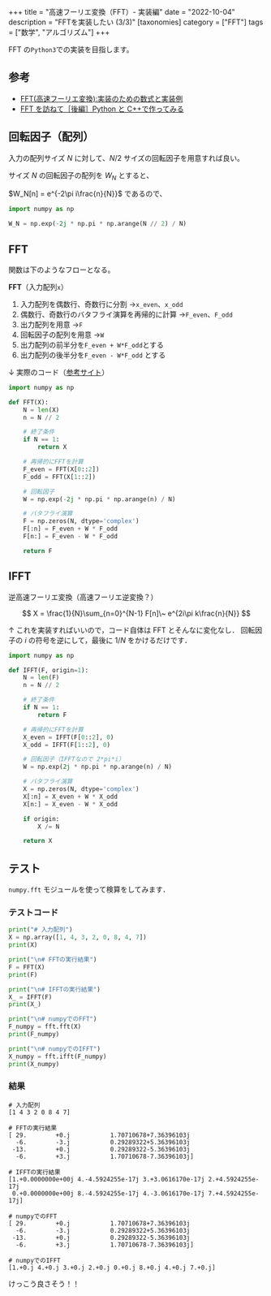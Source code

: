 +++
title = "高速フーリエ変換（FFT）- 実装編"
date = "2022-10-04"
description = "FFTを実装したい (3/3)"
[taxonomies]
category = ["FFT"]
tags = ["数学", "アルゴリズム"]
+++

FFT の`Python3`での実装を目指します。

## 参考

- [FFT(高速フーリエ変換):実装のための数式と実装例](https://qiita.com/k-kotera/items/4fe20c48be56d2eb4ba4)
- [FFT を訪ねて［後編］Python と C++で作ってみる](https://negligible.hatenablog.com/entry/2021/11/13/025822)

## 回転因子（配列）

入力の配列サイズ $N$ に対して、$N/2$ サイズの回転因子を用意すれば良い。

サイズ $N$ の回転因子の配列を $W_N$ とすると、

$W_N[n] = e^{-2\pi i\frac{n}{N}}$ であるので、

```python
import numpy as np

W_N = np.exp(-2j * np.pi * np.arange(N // 2) / N)
```

## FFT

関数は下のようなフローとなる。

**FFT**（入力配列`x`）

1. 入力配列を偶数行、奇数行に分割 →`x_even`、`x_odd`
2. 偶数行、奇数行のバタフライ演算を再帰的に計算 →`F_even`、`F_odd`
3. 出力配列を用意 →`F`
4. 回転因子の配列を用意 →`W`
5. 出力配列の前半分を`F_even + W*F_odd`とする
6. 出力配列の後半分を`F_even - W*F_odd` とする

↓ 実際のコード（[参考サイト](https://qiita.com/k-kotera/items/4fe20c48be56d2eb4ba4)）

```python
import numpy as np

def FFT(X):
    N = len(X)
    n = N // 2

    # 終了条件
    if N == 1:
        return X

    # 再帰的にFFTを計算
    F_even = FFT(X[0::2])
    F_odd = FFT(X[1::2])

    # 回転因子
    W = np.exp(-2j * np.pi * np.arange(n) / N)

    # バタフライ演算
    F = np.zeros(N, dtype='complex')
    F[:n] = F_even + W * F_odd
    F[n:] = F_even - W * F_odd

    return F
```

## IFFT

逆高速フーリエ変換（高速フーリエ逆変換？）

$$
X = \frac{1}{N}\sum_{n=0}^{N-1} F[n]\~ e^{2i\pi k\frac{n}{N}}
$$

↑ これを実装すればいいので，コード自体は FFT とそんなに変化なし．
回転因子の $i$ の符号を逆にして，最後に $1/N$ をかけるだけです．

```python
import numpy as np

def IFFT(F, origin=1):
    N = len(F)
    n = N // 2

    # 終了条件
    if N == 1:
        return F

    # 再帰的にFFTを計算
    X_even = IFFT(F[0::2], 0)
    X_odd = IFFT(F[1::2], 0)

    # 回転因子（IFFTなので 2*pi*i）
    W = np.exp(2j * np.pi * np.arange(n) / N)

    # バタフライ演算
    X = np.zeros(N, dtype='complex')
    X[:n] = X_even + W * X_odd
    X[n:] = X_even - W * X_odd

    if origin:
        X /= N

    return X
```

## テスト

`numpy.fft` モジュールを使って検算をしてみます．

### テストコード

```python
print("# 入力配列")
X = np.array([1, 4, 3, 2, 0, 8, 4, 7])
print(X)

print("\n# FFTの実行結果")
F = FFT(X)
print(F)

print("\n# IFFTの実行結果")
X_ = IFFT(F)
print(X_)

print("\n# numpyでのFFT")
F_numpy = fft.fft(X)
print(F_numpy)

print("\n# numpyでのIFFT")
X_numpy = fft.ifft(F_numpy)
print(X_numpy)
```

### 結果

```
# 入力配列
[1 4 3 2 0 8 4 7]

# FFTの実行結果
[ 29.        +0.j           1.70710678+7.36396103j
  -6.        -3.j           0.29289322+5.36396103j
 -13.        +0.j           0.29289322-5.36396103j
  -6.        +3.j           1.70710678-7.36396103j]

# IFFTの実行結果
[1.+0.0000000e+00j 4.-4.5924255e-17j 3.+3.0616170e-17j 2.+4.5924255e-17j
 0.+0.0000000e+00j 8.-4.5924255e-17j 4.-3.0616170e-17j 7.+4.5924255e-17j]

# numpyでのFFT
[ 29.        +0.j           1.70710678+7.36396103j
  -6.        -3.j           0.29289322+5.36396103j
 -13.        +0.j           0.29289322-5.36396103j
  -6.        +3.j           1.70710678-7.36396103j]

# numpyでのIFFT
[1.+0.j 4.+0.j 3.+0.j 2.+0.j 0.+0.j 8.+0.j 4.+0.j 7.+0.j]
```

けっこう良さそう！！
